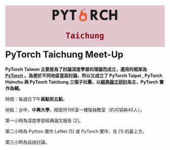 # ![](/assets/pytorch.png)PyTorch Taichung Meet-Up

**PyTorch Taiwan 主要是為了討論深度學習的理論而成立，選用的框架為 **[**PyTorch**](http://hemingwang.blogspot.tw/2017/11/pytorch-taiwan.html )** 。為便於不同地區當面討論，所以又成立了 PyTorch Taipei , PyTorch Hsinchu 與 PyTorch Taichung 三個子社團，以**[**經典論文研討**](http://hemingwang.blogspot.tw/2018/01/pytorchseminar.html)**為主，PyTorch 實作為輔。**

時間：每週日下午**兩點到五點**。

地點：台中，**中興大學**，精密所106室一樓階梯教室（約可容納40人）。

第一小時為深度學習經典論文報告 \[2\]。

第二小時為 Python 實作 LeNet \[5\] 或 PyTorch 實作，在 \[1\] 的最上方。

第三小時為自由討論。


